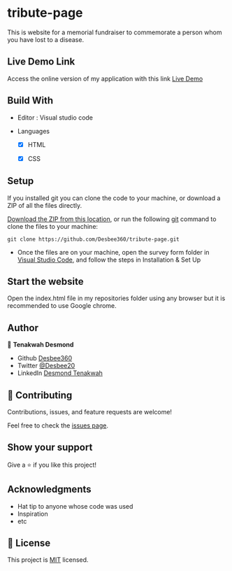# tribute-page

This is website for a memorial fundraiser to commemorate a person whom you have lost to a disease.

## Live Demo Link

Access the online version of my application with this link
[Live Demo]()

## Build With

- Editor : Visual studio code

- Languages
  - [x] HTML
  - [x] CSS


## Setup

If you installed git you can clone the code to your machine, or download a ZIP of all the files directly.

[Download the ZIP from this location](https://github.com/Desbee360/tribute-page/archive/refs/heads/main.zip), or run the following [git](https://git-scm.com/downloads) command to clone the files to your machine:

```
git clone https://github.com/Desbee360/tribute-page.git
```

- Once the files are on your machine, open the survey form folder in [Visual Studio Code](https://code.visualstudio.com/), and follow the steps in Installation & Set Up

## Start the website

Open the index.html file in my repositories folder  using any browser but it is recommended to use Google chrome.


## Author

👤 **Tenakwah Desmond**

- Github [Desbee360](https://github.com/Desbee360/tribute-page)
- Twitter [@Desbee20](https://twitter.com/Desbee20)
- LinkedIn [Desmond Tenakwah](https://www.linkedin.com/in/desmond-tenakwah-6a7508236/)

## 🤝 Contributing

Contributions, issues, and feature requests are welcome!

Feel free to check the [issues page](https://github.com/Desbee360/tribute-page/issues).

## Show your support

Give a ⭐️ if you like this project!

## Acknowledgments

- Hat tip to anyone whose code was used
- Inspiration
- etc

## 📝 License

This project is [MIT](./LICENSE) licensed.
